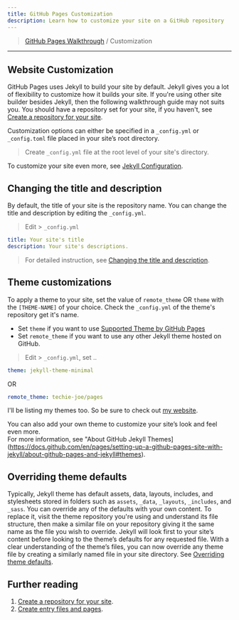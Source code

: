 ```yaml
---
title: GitHub Pages Customization
description: Learn how to customize your site on a GitHub repository
---
```


> [GitHub Pages Walkthrough](./) / Customization

---

## Website Customization

GitHub Pages uses Jekyll to build your site by default. Jekyll gives you a lot of flexibility to customize how it builds your site. If you're using other site builder besides Jekyll, then the following walkthrough guide may not suits you. You should have a repository set for your site, if you haven't, see [Create a repository for your site](https://techie-joe.github.io/library/github-pages/quick-start.html#create-a-repository-for-your-site).

Customization options can either be specified in a `_config.yml` or `_config.toml` file placed in your site’s root directory.  

> Create `_config.yml` file at the root level of your site's directory.

To customize your site even more, see [Jekyll Configuration](https://jekyllrb.com/docs/configuration/).

## Changing the title and description

By default, the title of your site is the repository name. You can change the title and description by editing the `_config.yml`.

> Edit > `_config.yml`

```yml
title: Your site's title
description: Your site's descriptions.
```

> For detailed instruction, see [Changing the title and description](https://docs.github.com/en/pages/quickstart#changing-the-title-and-description).

## Theme customizations

To apply a theme to your site, set the value of `remote_theme` OR `theme` with the `[THEME-NAME]` of your choice. Check the `_config.yml` of the theme's repository get it's name.

- Set `theme` if you want to use [Supported Theme by GitHub Pages](https://pages.github.com/themes/)
- Set `remote_theme` if you want to use any other Jekyll theme hosted on GitHub.

> Edit > `_config.yml`, set ..  

```yml
theme: jekyll-theme-minimal
```

OR

```yml
remote_theme: techie-joe/pages
```

I'll be listing my themes too. So be sure to check out [my website](//techie-joe.github.io/).

You can also add your own theme to customize your site’s look and feel even more.  
For more information, see "About GitHub Jekyll Themes](https://docs.github.com/en/pages/setting-up-a-github-pages-site-with-jekyll/about-github-pages-and-jekyll#themes).

## Overriding theme defaults

Typically, Jekyll theme has default assets, data, layouts, includes, and stylesheets stored in folders such as `assets`, `_data`, `_layouts`, `_includes`, and `_sass`. You can override any of the defaults with your own content. To replace it, visit the theme repository you're using and understand its file structure, then make a similar file on your repository giving it the same name as the file you wish to override. Jekyll will look first to your site’s content before looking to the theme’s defaults for any requested file. With a clear understanding of the theme’s files, you can now override any theme file by creating a similarly named file in your site directory. See [Overriding theme defaults](https://jekyllrb.com/docs/themes/#overriding-theme-defaults).

## Further reading

1. [Create a repository for your site](#create-a-repository-for-your-site).
2. [Create entry files and pages](#create-entry-files-and-pages).
